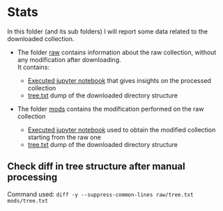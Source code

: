 # Stats

In this folder (and its sub folders) I will report some data related to the downloaded collection.

- The folder [raw](./raw/) contains information about the raw collection, without any modification after downloading.  
It contains:
    - [Executed jupyter notebook](./raw/analysis.ipynb) that gives insights on the processed collection
    - [tree.txt](./raw/tree.txt) dump of the downloaded directory structure

- The folder [mods](./mods/) contains the modification performed on the raw collection
    - [Executed jupyter notebook](./mods/mods.ipynb) used to obtain the modified collection starting from the raw one
    - [tree.txt](./mods/tree.txt) dump of the downloaded directory structure

## Check diff in tree structure after manual processing
Command used: `diff -y --suppress-common-lines raw/tree.txt mods/tree.txt`